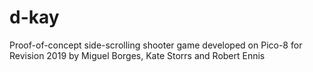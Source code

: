 # d-kay
Proof-of-concept side-scrolling shooter game developed on Pico-8 for Revision 2019
by Miguel Borges, Kate Storrs and Robert Ennis
